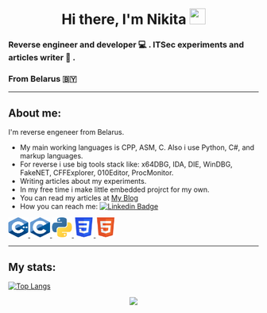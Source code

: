 <h1 align="center">Hi there, I'm Nikita
    <img src="https://github.com/blackcater/blackcater/raw/main/images/Hi.gif" height="32" width="32"/>
</h1>

### Reverse engineer and developer 💻 . ITSec experiments and articles writer 📃 . 
### From Belarus 🇧🇾 

----


## About me:

  I'm reverse engeneer from Belarus.
  * My main working languages is CPP, ASM, C. Also i use Python, C#, and markup languages.
  * For reverse i use big tools stack like: x64DBG, IDA, DIE, WinDBG, FakeNET, CFFExplorer, 010Editor, ProcMonitor. 
  * Writing articles about my experiments.
  * In my free time i make little embedded projrct for my own.
  * You can read my articles at [My Blog]()
  * How you can reach me: [![Linkedin Badge](https://img.shields.io/badge/-Nikita-blue?style=flat&logo=Linkedin&logoColor=white)](https://www.linkedin.com/in/nikita-belugin-72ba51180/)

<div>
  <a href="https://www.w3schools.com/cpp/" target="_blank" rel="noreferrer"> <img src="images/C++.svg" alt="cplusplus" width="40" height="40"/> </a> 
  <a href="https://www.cprogramming.com/" target="_blank" rel="noreferrer"> <img src="images/C.svg" alt="c" width="40" height="40"/> </a> 
  <a href="https://www.python.org" target="_blank" rel="noreferrer"> <img src="images/python.svg" alt="python" width="40" height="40"/> </a> 
  <a href="https://www.w3schools.com/css/" target="_blank" rel="noreferrer"> <img src="images/CSS3.svg" alt="css3" width="40" height="40"/> </a> 
  <a href="https://www.w3.org/html/" target="_blank" rel="noreferrer"> <img src="images/HTML5.svg" alt="html5" width="40" height="40"/> </a> 
</div>

----

## My stats:

[![Top Langs](https://github-readme-stats.vercel.app/api/top-langs/?username=younDev1&theme=dark&layout=compact)](https://github.com/anuraghazra/github-readme-stats)

<p align="center">
  <img src="https://capsule-render.vercel.app/api?type=waving&color=FF1C8EFF&height=60&section=footer"/>
</p>
